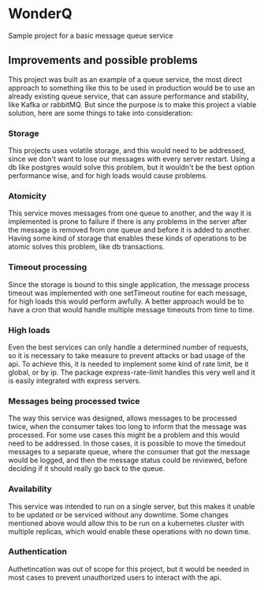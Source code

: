 # WonderQ
Sample project for a basic message queue service

## Improvements and possible problems
This project was built as an example of a queue service, the most direct approach to something like this to be used in production would be to use an already existing queue service, that can assure performance and stability, like Kafka or rabbitMQ. But since the purpose is to make this project a viable solution, here are some things to take into consideration:

### Storage
  This projects uses volatile storage, and this would need to be addressed, since we don't want to lose our messages with every server restart. Using a db like postgres would solve this problem, but it wouldn't be the best option performance wise, and for high loads would cause problems.
    
### Atomicity
  This service moves messages from one queue to another, and the way it is implemented is prone to failure if there is any problems in the server after the message is removed from one queue and before it is added to another. Having some kind of storage that enables these kinds of operations to be atomic solves this problem, like db transactions.
    
### Timeout processing
  Since the storage is bound to this single application, the message process timeout was implemented with one setTimeout routine for each message, for high loads this would perform awfully. A better approach would be to have a cron that would handle multiple message timeouts from time to time.
    
### High loads
  Even the best services can only handle a determined number of requests, so it is necessary to take measure to prevent attacks or bad usage of the api. To achieve this, it is needed to implement some kind of rate limit, be it global, or by ip. The package express-rate-limit handles this very well and it is easily integrated with express servers.
    
### Messages being processed twice
  The way this service was designed, allows messages to be processed twice, when the consumer takes too long to inform that the message was processed. For some use cases this might be a problem and this would need to be addressed. In those cases, it is possible to move the timedout messages to a separate queue, where the consumer that got the message would be logged, and then the message status could be reviewed, before deciding if it should really go back to the queue.
    
### Availability
  This service was intended to run on a single server, but this makes it unable to be updated or be serviced without any downtime. Some changes mentioned above would allow this to be run on a kubernetes cluster with multiple replicas, which would enable these operations with no down time.
    
### Authentication
  Authetincation was out of scope for this project, but it would be needed in most cases to prevent unauthorized users to interact with the api.
